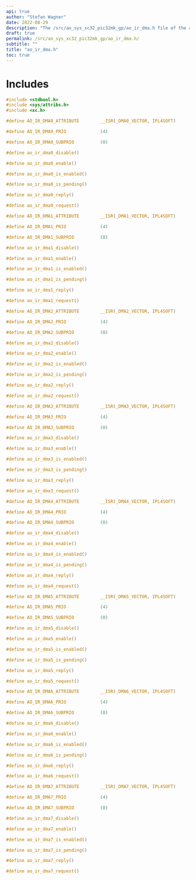 ```yaml
---
api: true
author: "Stefan Wagner"
date: 2022-08-29
description: "The /src/ao_sys_xc32_pic32mk_gp/ao_ir_dma.h file of the ao real-time operating system."
draft: true
permalink: /src/ao_sys_xc32_pic32mk_gp/ao_ir_dma.h/ 
subtitle: ""
title: "ao_ir_dma.h"
toc: true
---
```


# Includes

```c
#include <stdbool.h>
#include <sys/attribs.h>
#include <xc.h>
```

```c
#define AO_IR_DMA0_ATTRIBUTE        __ISR(_DMA0_VECTOR, IPL4SOFT)
```

```c
#define AO_IR_DMA0_PRIO             (4)
```

```c
#define AO_IR_DMA0_SUBPRIO          (0)
```

```c
#define ao_ir_dma0_disable()
```

```c
#define ao_ir_dma0_enable()
```

```c
#define ao_ir_dma0_is_enabled()
```

```c
#define ao_ir_dma0_is_pending()
```

```c
#define ao_ir_dma0_reply()
```

```c
#define ao_ir_dma0_request()
```

```c
#define AO_IR_DMA1_ATTRIBUTE        __ISR(_DMA1_VECTOR, IPL4SOFT)
```

```c
#define AO_IR_DMA1_PRIO             (4)
```

```c
#define AO_IR_DMA1_SUBPRIO          (0)
```

```c
#define ao_ir_dma1_disable()
```

```c
#define ao_ir_dma1_enable()
```

```c
#define ao_ir_dma1_is_enabled()
```

```c
#define ao_ir_dma1_is_pending()
```

```c
#define ao_ir_dma1_reply()
```

```c
#define ao_ir_dma1_request()
```

```c
#define AO_IR_DMA2_ATTRIBUTE        __ISR(_DMA2_VECTOR, IPL4SOFT)
```

```c
#define AO_IR_DMA2_PRIO             (4)
```

```c
#define AO_IR_DMA2_SUBPRIO          (0)
```

```c
#define ao_ir_dma2_disable()
```

```c
#define ao_ir_dma2_enable()
```

```c
#define ao_ir_dma2_is_enabled()
```

```c
#define ao_ir_dma2_is_pending()
```

```c
#define ao_ir_dma2_reply()
```

```c
#define ao_ir_dma2_request()
```

```c
#define AO_IR_DMA3_ATTRIBUTE        __ISR(_DMA3_VECTOR, IPL4SOFT)
```

```c
#define AO_IR_DMA3_PRIO             (4)
```

```c
#define AO_IR_DMA3_SUBPRIO          (0)
```

```c
#define ao_ir_dma3_disable()
```

```c
#define ao_ir_dma3_enable()
```

```c
#define ao_ir_dma3_is_enabled()
```

```c
#define ao_ir_dma3_is_pending()
```

```c
#define ao_ir_dma3_reply()
```

```c
#define ao_ir_dma3_request()
```

```c
#define AO_IR_DMA4_ATTRIBUTE        __ISR(_DMA4_VECTOR, IPL4SOFT)
```

```c
#define AO_IR_DMA4_PRIO             (4)
```

```c
#define AO_IR_DMA4_SUBPRIO          (0)
```

```c
#define ao_ir_dma4_disable()
```

```c
#define ao_ir_dma4_enable()
```

```c
#define ao_ir_dma4_is_enabled()
```

```c
#define ao_ir_dma4_is_pending()
```

```c
#define ao_ir_dma4_reply()
```

```c
#define ao_ir_dma4_request()
```

```c
#define AO_IR_DMA5_ATTRIBUTE        __ISR(_DMA5_VECTOR, IPL4SOFT)
```

```c
#define AO_IR_DMA5_PRIO             (4)
```

```c
#define AO_IR_DMA5_SUBPRIO          (0)
```

```c
#define ao_ir_dma5_disable()
```

```c
#define ao_ir_dma5_enable()
```

```c
#define ao_ir_dma5_is_enabled()
```

```c
#define ao_ir_dma5_is_pending()
```

```c
#define ao_ir_dma5_reply()
```

```c
#define ao_ir_dma5_request()
```

```c
#define AO_IR_DMA6_ATTRIBUTE        __ISR(_DMA6_VECTOR, IPL4SOFT)
```

```c
#define AO_IR_DMA6_PRIO             (4)
```

```c
#define AO_IR_DMA6_SUBPRIO          (0)
```

```c
#define ao_ir_dma6_disable()
```

```c
#define ao_ir_dma6_enable()
```

```c
#define ao_ir_dma6_is_enabled()
```

```c
#define ao_ir_dma6_is_pending()
```

```c
#define ao_ir_dma6_reply()
```

```c
#define ao_ir_dma6_request()
```

```c
#define AO_IR_DMA7_ATTRIBUTE        __ISR(_DMA7_VECTOR, IPL4SOFT)
```

```c
#define AO_IR_DMA7_PRIO             (4)
```

```c
#define AO_IR_DMA7_SUBPRIO          (0)
```

```c
#define ao_ir_dma7_disable()
```

```c
#define ao_ir_dma7_enable()
```

```c
#define ao_ir_dma7_is_enabled()
```

```c
#define ao_ir_dma7_is_pending()
```

```c
#define ao_ir_dma7_reply()
```

```c
#define ao_ir_dma7_request()
```

